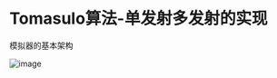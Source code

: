 # Tomasulo算法-单发射多发射的实现
模拟器的基本架构

![image](https://github.com/user-attachments/assets/f3e66ded-548d-4379-8dff-d7571fe26bcb)
